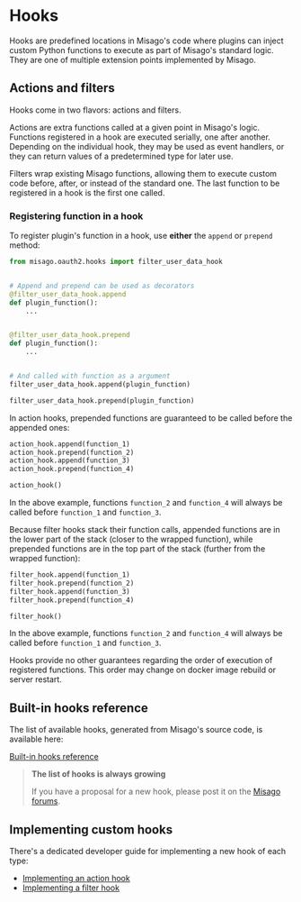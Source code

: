# Hooks

Hooks are predefined locations in Misago's code where plugins can inject custom Python functions to execute as part of Misago's standard logic. They are one of multiple extension points implemented by Misago.


## Actions and filters

Hooks come in two flavors: actions and filters.

Actions are extra functions called at a given point in Misago's logic. Functions registered in a hook are executed serially, one after another. Depending on the individual hook, they may be used as event handlers, or they can return values of a predetermined type for later use.

Filters wrap existing Misago functions, allowing them to execute custom code before, after, or instead of the standard one. The last function to be registered in a hook is the first one called.


### Registering function in a hook

To register plugin's function in a hook, use **either** the `append` or `prepend` method:

```python
from misago.oauth2.hooks import filter_user_data_hook


# Append and prepend can be used as decorators
@filter_user_data_hook.append
def plugin_function():
    ...


@filter_user_data_hook.prepend
def plugin_function():
    ...


# And called with function as a argument
filter_user_data_hook.append(plugin_function)

filter_user_data_hook.prepend(plugin_function)
```

In action hooks, prepended functions are guaranteed to be called before the appended ones:

```python
action_hook.append(function_1)
action_hook.prepend(function_2)
action_hook.append(function_3)
action_hook.prepend(function_4)

action_hook()
```

In the above example, functions `function_2` and `function_4` will always be called before `function_1` and `function_3`.

Because filter hooks stack their function calls, appended functions are in the lower part of the stack (closer to the wrapped function), while prepended functions are in the top part of the stack (further from the wrapped function):

```python
filter_hook.append(function_1)
filter_hook.prepend(function_2)
filter_hook.append(function_3)
filter_hook.prepend(function_4)

filter_hook()
```

In the above example, functions `function_2` and `function_4` will always be called before `function_1` and `function_3`.

Hooks provide no other guarantees regarding the order of execution of registered functions. This order may change on docker image rebuild or server restart.


## Built-in hooks reference

The list of available hooks, generated from Misago's source code, is available here:

[Built-in hooks reference](./reference.md)

> **The list of hooks is always growing**
> 
> If you have a proposal for a new hook, please post it on the [Misago forums](https://misago-project.org/c/development/31/).


## Implementing custom hooks

There's a dedicated developer guide for implementing a new hook of each type:

- [Implementing an action hook](./action-hook.md)
- [Implementing a filter hook](./filter-hook.md)
